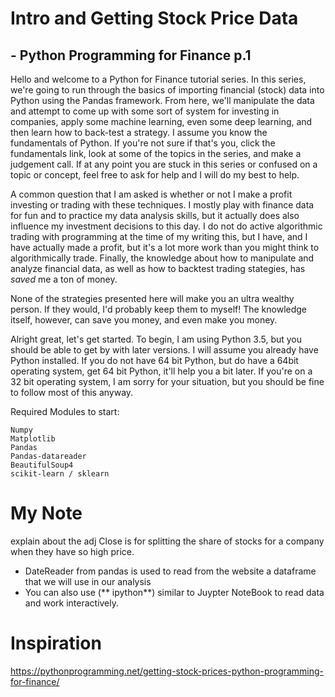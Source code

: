 # Intro and Getting Stock Price Data
## - Python Programming for Finance p.1
Hello and welcome to a Python for Finance tutorial series. In this series, we're going to run through the basics of importing financial (stock) data into Python using the Pandas framework. From here, we'll manipulate the data and attempt to come up with some sort of system for investing in companies, apply some machine learning, even some deep learning, and then learn how to back-test a strategy. I assume you know the fundamentals of Python. If you're not sure if that's you, click the fundamentals link, look at some of the topics in the series, and make a judgement call. If at any point you are stuck in this series or confused on a topic or concept, feel free to ask for help and I will do my best to help.

A common question that I am asked is whether or not I make a profit investing or trading with these techniques. I mostly play with finance data for fun and to practice my data analysis skills, but it actually does also influence my investment decisions to this day. I do not do active algorithmic trading with programming at the time of my writing this, but I have, and I have actually made a profit, but it's a lot more work than you might think to algorithmically trade. Finally, the knowledge about how to manipulate and analyze financial data, as well as how to backtest trading stategies, has *saved* me a ton of money.

None of the strategies presented here will make you an ultra wealthy person. If they would, I'd probably keep them to myself! The knowledge itself, however, can save you money, and even make you money.

Alright great, let's get started. To begin, I am using Python 3.5, but you should be able to get by with later versions. I will assume you already have Python installed. If you do not have 64 bit Python, but do have a 64bit operating system, get 64 bit Python, it'll help you a bit later. If you're on a 32 bit operating system, I am sorry for your situation, but you should be fine to follow most of this anyway.

Required Modules to start:
```
Numpy
Matplotlib
Pandas
Pandas-datareader
BeautifulSoup4
scikit-learn / sklearn
```
# My Note
explain about the adj Close is for splitting the share of stocks for a company when they have so high price.
* DateReader from pandas is used to read from the website a dataframe that we will use in our analysis
* You can also use (** ipython**) similar to Juypter NoteBook to read data and work interactively.

# Inspiration

https://pythonprogramming.net/getting-stock-prices-python-programming-for-finance/
